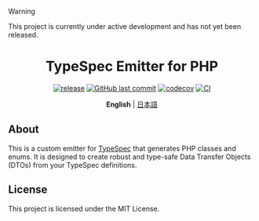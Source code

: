 
> [!WARNING]
> This project is currently under active development and has not yet been released.

<h1 align="center">TypeSpec Emitter for PHP</h1>

<div align="center">

[![release](https://img.shields.io/badge/release-not_yet_released-orange)](https://github.com/picopicos/typespec-emitter-php)
[![GitHub last commit](https://img.shields.io/github/last-commit/picopicos/typespec-emitter-php)](https://github.com/picopicos/typespec-emitter-php/commits/main)
[![codecov](https://codecov.io/gh/picopicos/typespec-emitter-php/graph/badge.svg)](https://codecov.io/gh/picopicos/typespec-emitter-php)
[![CI](https://github.com/picopicos/typespec-emitter-php/actions/workflows/ci.yaml/badge.svg)](https://github.com/picopicos/typespec-emitter-php/actions/workflows/ci.yaml)

</div>

<p align="center">
  <strong>English</strong> | <a href="https://github.com/picopicos/typespec-emitter-php/blob/main/README.ja.md">日本語</a>
</p>

## About

This is a custom emitter for [TypeSpec](https://typespec.io/) that generates PHP classes and enums. It is designed to create robust and type-safe Data Transfer Objects (DTOs) from your TypeSpec definitions.

## License

This project is licensed under the MIT License.
